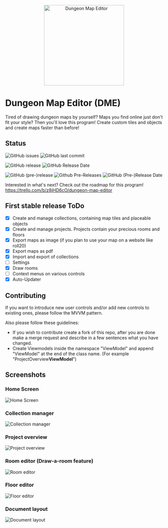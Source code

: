<p align="center">
  <a href="https://github.com/BlackTasty/DungeonMapEditor">
    <img alt="Dungeon Map Editor" width="256" heigth="256" src="https://i.imgur.com/C36wefa.png">
  </a>
</p>

# Dungeon Map Editor (DME)

Tired of drawing dungeon maps by yourself? Maps you find online just don't fit your style? Then you'll love this program! Create custom tiles and objects and create maps faster than before!

## Status

![GitHub issues](https://img.shields.io/github/issues/BlackTasty/DungeonMapEditor?style=flat-square)
![GitHub last commit](https://img.shields.io/github/last-commit/BlackTasty/DungeonMapEditor?style=flat-square)

![GitHub release](https://img.shields.io/github/release/BlackTasty/DungeonMapEditor?style=flat-square)
![GitHub Release Date](https://img.shields.io/github/release-date/BlackTasty/DungeonMapEditor?style=flat-square)

![GitHub (pre-)release](https://img.shields.io/github/release/BlackTasty/DungeonMapEditor/all.svg?style=flat-square&label=pre-release)
![Github Pre-Releases](https://img.shields.io/github/downloads-pre/BlackTasty/DungeonMapEditor/latest/total.svg?style=flat-square&colorB=f57b40)
![GitHub (Pre-)Release Date](https://img.shields.io/github/release-date-pre/BlackTasty/DungeonMapEditor.svg?style=flat-square&label=pre-release%20date&colorB=f57b40)

Interested in what's next? Check out the roadmap for this program! https://trello.com/b/z8jHD6cO/dungeon-map-editor

## First stable release ToDo

- [x] Create and manage collections, containing map tiles and placeable objects
- [x] Create and manage projects. Projects contain your precious rooms and floors
- [x] Export maps as image (if you plan to use your map on a website like roll20)
- [x] Export maps as pdf
- [x] Import and export of collections
- [ ] Settings
- [x] Draw rooms
- [ ] Context menus on various controls
- [x] Auto-Updater

## Contributing

If you want to introduce new user controls and/or add new controls to existing ones, please follow the MVVM pattern.

Also please follow these guidelines:
- If you wish to contribute create a fork of this repo, after you are done make a merge request and describe in a few sentences what you have changed.
- Create Viewmodels inside the namespace "ViewModel" and append "ViewModel" at the end of the class name. (For example "ProjectOverview**ViewModel**")

## Screenshots

### Home Screen
![Home Screen](https://i.imgur.com/8fqpMlf.png "Home Screen")

### Collection manager
![Collection manager](https://i.imgur.com/kGA8tQn.png "Collection manager")

### Project overview
![Project overview](https://i.imgur.com/4raLL5O.png "Project overview")

### Room editor (Draw-a-room feature)
![Room editor](https://i.imgur.com/QiS8Efn.gif "Room editor")

### Floor editor
![Floor editor](https://i.imgur.com/GGFrtj1.png "Floor editor")

### Document layout
![Document layout](https://i.imgur.com/8MhHI9t.png "Document layout")

